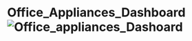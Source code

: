 # Office_Appliances_Dashboard![Office_appliances_Dashoard](https://user-images.githubusercontent.com/88282209/219844930-28aceba1-703f-4a65-aea4-5a17f6187ddb.PNG)
